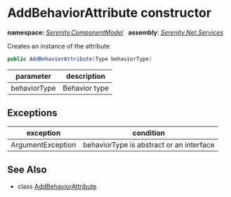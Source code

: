 # AddBehaviorAttribute constructor
**namespace:** *[Serenity.ComponentModel](../../README.md#serenity.componentmodel-namespace)*   **assembly**: *[Serenity.Net.Services](../../README.md)*

Creates an instance of the attribute

```csharp
public AddBehaviorAttribute(Type behaviorType)
```

| parameter | description |
| --- | --- |
| behaviorType | Behavior type |

## Exceptions

| exception | condition |
| --- | --- |
| ArgumentException | behaviorType is abstract or an interface |

## See Also

* class [AddBehaviorAttribute](../AddBehaviorAttribute.md)